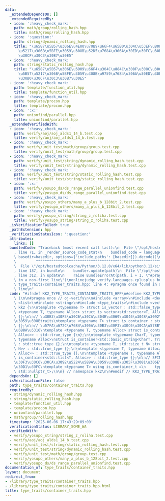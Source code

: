 ```yaml
---
data:
  _extendedDependsOn: []
  _extendedRequiredBy:
  - icon: ':heavy_check_mark:'
    path: math/group/rolling_hash.hpp
    title: math/group/rolling_hash.hpp
  - icon: ':question:'
    path: string/dynamic_rolling_hash.hpp
    title: "\u6587\u5B57\u306E\u4E00\u70B9\u66F4\u65B0\u304C\u53EF\u80FD\u6587\u5B57\
      \u5217\u306B\u5BFE\u3059\u308B\u52D5\u7684\u306A\u30ED\u30FC\u30EA\u30F3\u30B0\
      \u30CF\u30C3\u30B7\u30E5"
  - icon: ':heavy_check_mark:'
    path: string/static_rolling_hash.hpp
    title: "\u6587\u5B57\u306E\u5909\u66F4\u304C\u884C\u308F\u308C\u306A\u3044\u6587\
      \u5B57\u5217\u306B\u5BFE\u3059\u308B\u9759\u7684\u306A\u30ED\u30FC\u30EA\u30F3\
      \u30B0\u30CF\u30C3\u30B7\u30E5"
  - icon: ':heavy_check_mark:'
    path: template/function_util.hpp
    title: template/function_util.hpp
  - icon: ':heavy_check_mark:'
    path: template/procon.hpp
    title: template/procon.hpp
  - icon: ':x:'
    path: unionfind/parallel.hpp
    title: unionfind/parallel.hpp
  _extendedVerifiedWith:
  - icon: ':heavy_check_mark:'
    path: verify/aoj/aoj_alds1_14_b.test.cpp
    title: verify/aoj/aoj_alds1_14_b.test.cpp
  - icon: ':heavy_check_mark:'
    path: verify/unit_test/math/group/group.test.cpp
    title: verify/unit_test/math/group/group.test.cpp
  - icon: ':heavy_check_mark:'
    path: verify/unit_test/string/dynamic_rolling_hash.test.cpp
    title: verify/unit_test/string/dynamic_rolling_hash.test.cpp
  - icon: ':heavy_check_mark:'
    path: verify/unit_test/string/static_rolling_hash.test.cpp
    title: verify/unit_test/string/static_rolling_hash.test.cpp
  - icon: ':x:'
    path: verify/yosupo_ds/ds_range_parallel_unionfind.test.cpp
    title: verify/yosupo_ds/ds_range_parallel_unionfind.test.cpp
  - icon: ':heavy_check_mark:'
    path: verify/yosupo_others/many_a_plus_b_128bit_2.test.cpp
    title: verify/yosupo_others/many_a_plus_b_128bit_2.test.cpp
  - icon: ':heavy_check_mark:'
    path: verify/yosupo_string/string_z_roliha.test.cpp
    title: verify/yosupo_string/string_z_roliha.test.cpp
  _isVerificationFailed: true
  _pathExtension: hpp
  _verificationStatusIcon: ':question:'
  attributes:
    links: []
  bundledCode: "Traceback (most recent call last):\n  File \"/opt/hostedtoolcache/Python/3.12.0/x64/lib/python3.12/site-packages/onlinejudge_verify/documentation/build.py\"\
    , line 71, in _render_source_code_stat\n    bundled_code = language.bundle(stat.path,\
    \ basedir=basedir, options={'include_paths': [basedir]}).decode()\n          \
    \         ^^^^^^^^^^^^^^^^^^^^^^^^^^^^^^^^^^^^^^^^^^^^^^^^^^^^^^^^^^^^^^^^^^^^^^^^^^^^^^^^^\n\
    \  File \"/opt/hostedtoolcache/Python/3.12.0/x64/lib/python3.12/site-packages/onlinejudge_verify/languages/cplusplus.py\"\
    , line 187, in bundle\n    bundler.update(path)\n  File \"/opt/hostedtoolcache/Python/3.12.0/x64/lib/python3.12/site-packages/onlinejudge_verify/languages/cplusplus_bundle.py\"\
    , line 312, in update\n    raise BundleErrorAt(path, i + 1, \"#pragma once found\
    \ in a non-first line\")\nonlinejudge_verify.languages.cplusplus_bundle.BundleErrorAt:\
    \ type_traits/container_traits.hpp: line 4: #pragma once found in a non-first\
    \ line\n"
  code: "#ifndef KK2_TYPE_TRAITS_CONTAINER_TRAITS_HPP\n#define KK2_TYPE_TRAITS_CONTAINER_TRAITS_HPP\
    \ 1\n\n#pragma once // oj-verify\n\n#include <array>\n#include <deque>\n#include\
    \ <list>\n#include <string>\n#include <type_traits>\n#include <vector>\n\nnamespace\
    \ kk2 {\n\ntemplate <typename T> struct is_vector : std::false_type {};\ntemplate\
    \ <typename T, typename Alloc> struct is_vector<std::vector<T, Alloc>> : std::true_type\
    \ {};\n\n// \u30B3\u30F3\u30C6\u30CA\u304B\u3069\u3046\u304B\u3092\u5224\u5B9A\
    \u3059\u308Btraits\ntemplate <typename T> struct is_container : std::false_type\
    \ {};\n\n// \u57FA\u672C\u7684\u306A\u30B3\u30F3\u30C6\u30CA\u578B\u306E\u7279\
    \u6B8A\u5316\ntemplate <typename T, typename Alloc> struct is_container<std::vector<T,\
    \ Alloc>> : std::true_type {\n};\n\ntemplate <typename CharT, typename Traits,\
    \ typename Alloc>\nstruct is_container<std::basic_string<CharT, Traits, Alloc>>\
    \ : std::true_type {};\n\ntemplate <typename T, std::size_t N> struct is_container<std::array<T,\
    \ N>> : std::true_type {};\n\ntemplate <typename T, typename Alloc> struct is_container<std::deque<T,\
    \ Alloc>> : std::true_type {};\n\ntemplate <typename T, typename Alloc> struct\
    \ is_container<std::list<T, Alloc>> : std::true_type {};\n\n// SFINAE\u3067\u30B3\
    \u30F3\u30C6\u30CA\u3092\u5224\u5B9A\u3059\u308B\u305F\u3081\u306E\u30D8\u30EB\
    \u30D1\u30FC\ntemplate <typename T> using is_container_t =\n    typename std::enable_if_t<is_container<T>::value,\
    \ std::nullptr_t>;\n\n} // namespace kk2\n\n#endif // KK2_TYPE_TRAITS_CONTAINER_TRAITS_HPP\n"
  dependsOn: []
  isVerificationFile: false
  path: type_traits/container_traits.hpp
  requiredBy:
  - string/dynamic_rolling_hash.hpp
  - string/static_rolling_hash.hpp
  - template/function_util.hpp
  - template/procon.hpp
  - unionfind/parallel.hpp
  - math/group/rolling_hash.hpp
  timestamp: '2025-06-06 17:43:29+09:00'
  verificationStatus: LIBRARY_SOME_WA
  verifiedWith:
  - verify/yosupo_string/string_z_roliha.test.cpp
  - verify/aoj/aoj_alds1_14_b.test.cpp
  - verify/unit_test/string/static_rolling_hash.test.cpp
  - verify/unit_test/string/dynamic_rolling_hash.test.cpp
  - verify/unit_test/math/group/group.test.cpp
  - verify/yosupo_others/many_a_plus_b_128bit_2.test.cpp
  - verify/yosupo_ds/ds_range_parallel_unionfind.test.cpp
documentation_of: type_traits/container_traits.hpp
layout: document
redirect_from:
- /library/type_traits/container_traits.hpp
- /library/type_traits/container_traits.hpp.html
title: type_traits/container_traits.hpp
---
```


